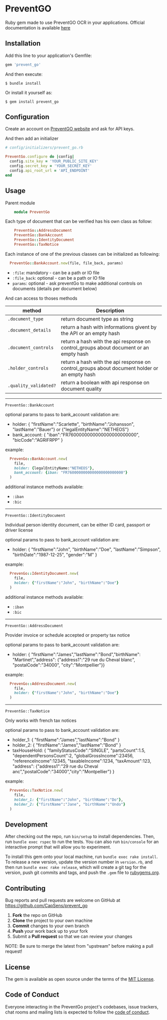 # PreventGO

Ruby gem made to use PreventGO OCR in your applications.
Official documentation is available [here](https://www.preventgo.io/)

## Installation

Add this line to your application's Gemfile:

```ruby
gem 'prevent_go'
```

And then execute:

    $ bundle install

Or install it yourself as:

    $ gem install prevent_go

## Configuration

Create an account on [PreventGO website](https://www.preventgo.io/) and ask for API keys.

And then add an initializer

```ruby
# config/initializers/prevent_go.rb

PreventGo.configure do |config|
  config.site_key = 'YOUR_PUBLIC_SITE_KEY'
  config.secret_key = 'YOUR_SECRET_KEY'
  config.api_root_url = 'API_ENDPOINT'
end
```

## Usage

Parent module

```ruby
    module PreventGo
```

Each type of document that can be verified has his own class as follow:

```ruby
    PreventGo::AddressDocument
    PreventGo::BankAccount
    PreventGo::IdentityDocument
    PreventGo::TaxNotice
```

Each instance of one of the previous classes can be initialized as following:

```ruby
  PreventGo::BankAccount.new(file, file_back, params)
```
- `:file`:      mandatory - can be a path or IO file
- `:file_back`: optional - can be a path or IO file
- `params`:     optional - ask preventGo to make additional controls on documents (details per document below)


And can access to thoses methods

| method               | Description |
|----------------------|-------------|
| `.document_type`     | return document type as string |
| `.document_details`  | return a hash with informations givent by the API or an empty hash |
| `.document_controls` | return a hash with the api response on control_groups about document or an empty hash |
| `.holder_controls`   | return a hash with the api response on control_groups about document holder or an empty hash |
| `.quality_validated?`| return a boolean with api response on document quality |

------

`PreventGo::BankAccount`

optional params to pass to bank_account validation are:
- holder: { "firstName":"Scarlette", "birthName":"Johansson", "lastName":"Bauer"} or {"legalEntityName":"NETHEOS"}
- bank_account: { "iban":"FR7600000000000000000000000", "bicCode":"AGRIFRPP" }

example:
```ruby
  PrevenGo::BankAccount.new(
    file,
    holder: {legalEntityName:"NETHEOS"},
    bank_account: {iban: "FR7600000000000000000000000"}
  )
```

additional instance methods available:
- `:iban`
- `:bic`
------

`PreventGo::IdentityDocument`

Individual person identity document, can be either ID card, passport or driver license

optional params to pass to bank_account validation are:
- holder: { "firstName":"John", "birthName":"Doe", "lastName":"Simpson", "birthDate":"1987-12-25", "gender":"M" }

example:
```ruby
  PrevenGo::IdentityDocument.new(
    file,
    holder: {"firstName":"John", "birthName":"Doe"}
  )
```

additional instance methods available:
- `:iban`
- `:bic`

------

`PreventGo::AddressDocument`

Provider invoice or schedule accepted or property tax notice

optional params to pass to bank_account validation are:
- holder: { "firstName":"James","lastName":"Bond","birthName": "Martinet","address": {"address1":"29 rue du Cheval blanc", "postalCode":"34000", "city":"Montpellier"}}

example:
```ruby
  PrevenGo::AddressDocument.new(
    file,
    holder: {"firstName":"John", "birthName":"Doe"}
  )
```
------

`PreventGo::TaxNotice`

Only works with french tax notices

optional params to pass to bank_account validation are:
- holder_1: { "firstName":"James","lastName":"Bond" }
- holder_2: { "firstName":"James","lastName":"Bond" }
- taxHouseHold: {
  "familyStatusCode":"SINGLE",
  "partsCount":1.5,
  "dependentPersonsCount":2,
  "globalGrossIncome":23456,
  "referenceIncome":12345,
  "taxableIncome":1234,
  "taxAmount":123,
   "address": {"address1":"29 rue du Cheval anc","postalCode":"34000","city":"Montpellier"}
}

example:
```ruby
  PrevenGo::TaxNotice.new(
    file,
    holder_1: {"firstName":"John", "birthName":"Do"},
    holder_2: {"firstName":"Jane", "birthName":"Undo"}
  )
```

## Development

After checking out the repo, run `bin/setup` to install dependencies. Then, run `bundle exec rspec` to run the tests. You can also run `bin/console` for an interactive prompt that will allow you to experiment.

To install this gem onto your local machine, run `bundle exec rake install`. To release a new version, update the version number in `version.rb`, and then run `bundle exec rake release`, which will create a git tag for the version, push git commits and tags, and push the `.gem` file to [rubygems.org](https://rubygems.org).

## Contributing

Bug reports and pull requests are welcome on GitHub at https://github.com/CapSens/prevent_go

1. **Fork** the repo on GitHub
2. **Clone** the project to your own machine
3. **Commit** changes to your own branch
4. **Push** your work back up to your fork
5. Submit a **Pull request** so that we can review your changes

NOTE: Be sure to merge the latest from "upstream" before making a pull request!

## License

The gem is available as open source under the terms of the [MIT License](https://opensource.org/licenses/MIT).

## Code of Conduct

Everyone interacting in the PreventGo project's codebases, issue trackers, chat rooms and mailing lists is expected to follow the [code of conduct](https://github.com/Capsens/prevent_go/blob/master/CODE_OF_CONDUCT.md).
